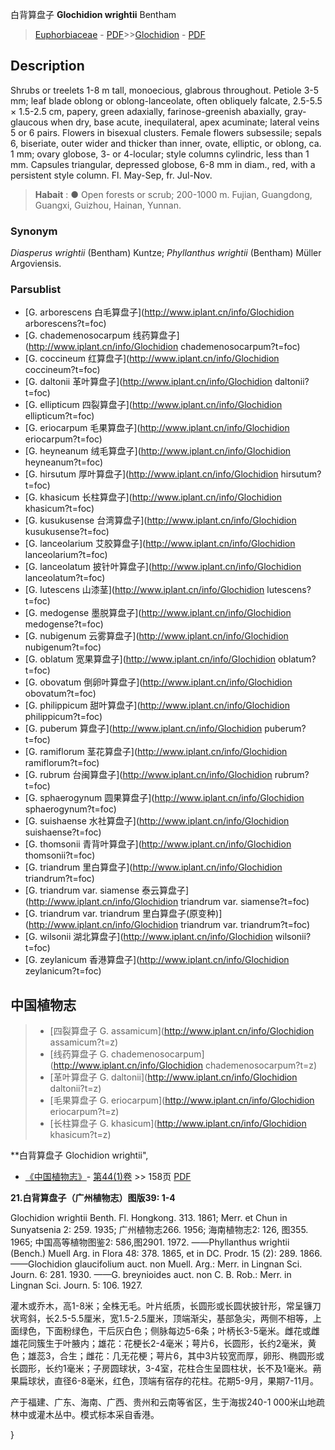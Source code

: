 白背算盘子 **Glochidion wrightii** Bentham

> [Euphorbiaceae](http://www.iplant.cn/info/Euphorbiaceae?t=foc) - [PDF](http://www.iplant.cn/foc/pdf/Euphorbiaceae.pdf)>>[Glochidion](http://www.iplant.cn/info/Glochidion?t=foc) - [PDF](http://www.iplant.cn/foc/pdf/Glochidion.pdf)

## Description

Shrubs or treelets 1-8 m tall, monoecious, glabrous throughout. Petiole 3-5 mm; leaf blade oblong or oblong-lanceolate, often obliquely falcate, 2.5-5.5 × 1.5-2.5 cm, papery, green adaxially, farinose-greenish abaxially, gray-glaucous when dry, base acute, inequilateral, apex acuminate; lateral veins 5 or 6 pairs. Flowers in bisexual clusters. Female flowers subsessile; sepals 6, biseriate, outer wider and thicker than inner, ovate, elliptic, or oblong, ca. 1 mm; ovary globose, 3- or 4-locular; style columns cylindric, less than 1 mm. Capsules triangular, depressed globose, 6-8 mm in diam., red, with a persistent style column. Fl. May-Sep, fr. Jul-Nov.

> **Habait** : 
>● Open forests or scrub; 200-1000 m. Fujian, Guangdong, Guangxi, Guizhou, Hainan, Yunnan.

### Synonym
*Diasperus wrightii* (Bentham) Kuntze; *Phyllanthus wrightii* (Bentham) Müller Argoviensis.


### Parsublist

* [G.  arborescens  白毛算盘子](http://www.iplant.cn/info/Glochidion arborescens?t=foc)
* [G.  chademenosocarpum  线药算盘子](http://www.iplant.cn/info/Glochidion chademenosocarpum?t=foc)
* [G.  coccineum  红算盘子](http://www.iplant.cn/info/Glochidion coccineum?t=foc)
* [G.  daltonii  革叶算盘子](http://www.iplant.cn/info/Glochidion daltonii?t=foc)
* [G.  ellipticum  四裂算盘子](http://www.iplant.cn/info/Glochidion ellipticum?t=foc)
* [G.  eriocarpum  毛果算盘子](http://www.iplant.cn/info/Glochidion eriocarpum?t=foc)
* [G.  heyneanum  绒毛算盘子](http://www.iplant.cn/info/Glochidion heyneanum?t=foc)
* [G.  hirsutum  厚叶算盘子](http://www.iplant.cn/info/Glochidion hirsutum?t=foc)
* [G.  khasicum  长柱算盘子](http://www.iplant.cn/info/Glochidion khasicum?t=foc)
* [G.  kusukusense  台湾算盘子](http://www.iplant.cn/info/Glochidion kusukusense?t=foc)
* [G.  lanceolarium  艾胶算盘子](http://www.iplant.cn/info/Glochidion lanceolarium?t=foc)
* [G.  lanceolatum  披针叶算盘子](http://www.iplant.cn/info/Glochidion lanceolatum?t=foc)
* [G.  lutescens  山漆茎](http://www.iplant.cn/info/Glochidion lutescens?t=foc)
* [G.  medogense  墨脱算盘子](http://www.iplant.cn/info/Glochidion medogense?t=foc)
* [G.  nubigenum  云雾算盘子](http://www.iplant.cn/info/Glochidion nubigenum?t=foc)
* [G.  oblatum  宽果算盘子](http://www.iplant.cn/info/Glochidion oblatum?t=foc)
* [G.  obovatum  倒卵叶算盘子](http://www.iplant.cn/info/Glochidion obovatum?t=foc)
* [G.  philippicum  甜叶算盘子](http://www.iplant.cn/info/Glochidion philippicum?t=foc)
* [G.  puberum  算盘子](http://www.iplant.cn/info/Glochidion puberum?t=foc)
* [G.  ramiflorum  茎花算盘子](http://www.iplant.cn/info/Glochidion ramiflorum?t=foc)
* [G.  rubrum  台闽算盘子](http://www.iplant.cn/info/Glochidion rubrum?t=foc)
* [G.  sphaerogynum  圆果算盘子](http://www.iplant.cn/info/Glochidion sphaerogynum?t=foc)
* [G.  suishaense  水社算盘子](http://www.iplant.cn/info/Glochidion suishaense?t=foc)
* [G.  thomsonii  青背叶算盘子](http://www.iplant.cn/info/Glochidion thomsonii?t=foc)
* [G.  triandrum  里白算盘子](http://www.iplant.cn/info/Glochidion triandrum?t=foc)
* [G.  triandrum var. siamense  泰云算盘子](http://www.iplant.cn/info/Glochidion triandrum var. siamense?t=foc)
* [G.  triandrum var. triandrum  里白算盘子(原变种)](http://www.iplant.cn/info/Glochidion triandrum var. triandrum?t=foc)
* [G.  wilsonii  湖北算盘子](http://www.iplant.cn/info/Glochidion wilsonii?t=foc)
* [G.  zeylanicum  香港算盘子](http://www.iplant.cn/info/Glochidion zeylanicum?t=foc)

## 中国植物志

> * [四裂算盘子  G.  assamicum](http://www.iplant.cn/info/Glochidion assamicum?t=z)
> * [线药算盘子  G.  chademenosocarpum](http://www.iplant.cn/info/Glochidion chademenosocarpum?t=z)
> * [革叶算盘子  G.  daltonii](http://www.iplant.cn/info/Glochidion daltonii?t=z)
> * [毛果算盘子  G.  eriocarpum](http://www.iplant.cn/info/Glochidion eriocarpum?t=z)
> * [长柱算盘子  G.  khasicum](http://www.iplant.cn/info/Glochidion khasicum?t=z)

**白背算盘子 Glochidion wrightii",


* [《中国植物志》](http://www.iplant.cn/frps)- [第44(1)卷](http://www.iplant.cn/frps/vol/44(1)) >> 158页 [PDF](http://www.iplant.cn/frps/pdf/44(1)/158.PDF)

**21.白背算盘子（广州植物志）图版39: 1-4**

Glochidion wrightii Benth. Fl. Hongkong. 313. 1861; Merr. et Chun in Sunyatsenia 2: 259. 1935; 广州植物志266. 1956; 海南植物志2: 126, 图355. 1965; 中国高等植物图鉴2: 586,图2901. 1972. ——Phyllanthus wrightii (Bench.) Muell Arg. in Flora 48: 378. 1865, et in DC. Prodr. 15 (2): 289. 1866. ——Glochidion glaucifolium auct. non Muell. Arg.: Merr. in Lingnan Sci. Journ. 6: 281. 1930. ——G. breynioides auct. non C. B. Rob.: Merr. in Lingnan Sci. Journ. 5: 106. 1927.

灌木或乔木，高1-8米；全株无毛。叶片纸质，长圆形或长圆状披针形，常呈镰刀状弯斜，长2.5-5.5厘米，宽1.5-2.5厘米，顶端渐尖，基部急尖，两侧不相等，上面绿色，下面粉绿色，干后灰白色；侧脉每边5-6条；叶柄长3-5毫米。雌花或雌雄花同簇生于叶腋内；雄花：花梗长2-4毫米；萼片6，长圆形，长约2毫米，黄色；雄蕊3，合生；雌花：几无花梗；萼片6，其中3片较宽而厚，卵形、椭圆形或长圆形，长约1毫米；子房圆球状，3-4室，花柱合生呈圆柱状，长不及1毫米。蒴果扁球状，直径6-8毫米，红色，顶端有宿存的花柱。花期5-9月，果期7-11月。

产于福建、广东、海南、广西、贵州和云南等省区，生于海拔240-1 000米山地疏林中或灌木丛中。模式标本采自香港。


}